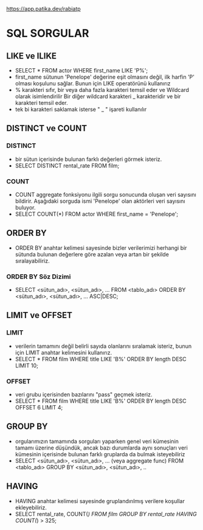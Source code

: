 https://app.patika.dev/rabiatp


# SQL SORGULAR
## LIKE ve ILIKE
- SELECT * FROM actor WHERE first_name LIKE 'P%';
- first_name sütunun 'Penelope' değerine eşit olmasını değil, ilk harfin 'P' olması koşulunu sağlar. Bunun için LIKE operatörünü kullanırız
- % karakteri sıfır, bir veya daha fazla karakteri temsil eder ve Wildcard olarak isimlendirilir Bir diğer wildcard karakteri _ karakteridir ve bir karakteri temsil eder.
- tek bi karakteri saklamak isterse " _ " işareti kullanılır

## DISTINCT ve COUNT
### DISTINCT 
-  bir sütun içerisinde bulunan farklı değerleri görmek isteriz.
- SELECT DISTINCT rental_rate FROM film;
### COUNT 
- COUNT aggregate fonksiyonu ilgili sorgu sonucunda oluşan veri sayısını bildirir. Aşağıdaki sorguda ismi 'Penelope' olan aktörleri veri sayısını buluyor.
- SELECT COUNT(*) FROM actor WHERE first_name = 'Penelope';

## ORDER BY
- ORDER BY anahtar kelimesi sayesinde bizler verilerimizi herhangi bir sütunda bulunan değerlere göre azalan veya artan bir şekilde sıralayabiliriz.

### ORDER BY Söz Dizimi
- SELECT <sütun_adı>, <sütun_adı>, ...
FROM <tablo_adı>
ORDER BY <sütun_adı>, <sütun_adı>, ... ASC|DESC;

## LIMIT ve OFFSET
### LIMIT 
- verilerin tamamını değil belirli sayıda olanlarını sıralamak isteriz, bunun için LIMIT anahtar kelimesini kullanırız.
- SELECT *
FROM film
WHERE title LIKE 'B%'
ORDER BY length DESC
LIMIT 10;

### OFFSET
- veri grubu içerisinden bazılarını "pass" geçmek isteriz. 
- SELECT *
FROM film
WHERE title LIKE 'B%'
ORDER BY length DESC
OFFSET 6
LIMIT 4;

## GROUP BY
- orgularımızın tamamında sorguları yaparken genel veri kümesinin tamamı üzerine düşündük, ancak bazı durumlarda aynı sonuçları veri kümesinin içerisinde bulunan farklı gruplarda da bulmak isteyebiliriz
- SELECT <sütun_adı>, <sütun_adı>, ... (veya aggregate func)
FROM <tablo_adı>
GROUP BY <sütun_adı>, <sütun_adı>, ..


## HAVING
- HAVING anahtar kelimesi sayesinde gruplandırılmış verilere koşullar ekleyebiliriz.
- SELECT rental_rate, COUNT(*) 
FROM film
GROUP BY rental_rate
HAVING COUNT(*) > 325;